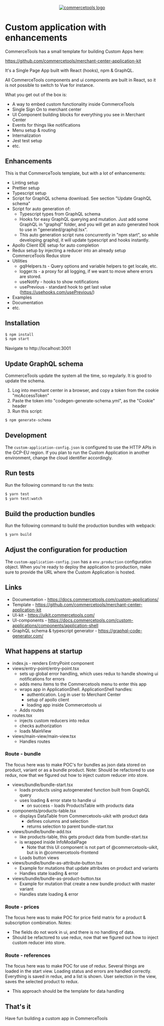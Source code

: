 <p align="center">
  <a href="https://commercetools.com/">
    <img alt="commercetools logo" src="https://unpkg.com/@commercetools-frontend/assets/logos/commercetools_primary-logo_horizontal_RGB.png">
  </a>
</p>

# Custom application with enhancements

CommerceTools has a small template for building Custom Apps here:

https://github.com/commercetools/merchant-center-application-kit

It's a Single Page App built with React (hooks), npm & GraphQL.

All CommerceTools components and ui components are built in React, so it is not possible to switch to Vue for instance.

What you get out of the box is: 
- A way to embed custom functionality inside CommerceTools
- Single Sign On to merchant center
- UI Component building blocks for everything you see in Merchant Center
- Events for things like notifications
- Menu setup & routing
- Internalization
- Jest test setup
- etc.

## Enhancements
This is that CommerceTools template, but with a lot of enhancements:
- Linting setup
- Prettier setup
- Typescript setup
- Script for GraphQL schema download. See section "Update GraphQL schema"
- Script for auto generation of:
  - Typescript types from GraphQL schema
  - Hooks for easy GraphQL querying and mutation. Just add some GraphQL in "graphql" folder, and you will get an auto generated hook to use in "generated/graphql.tsx".
  - This auto generation script runs concurrently in "npm start", so while developing graphql, it will update typescript and hooks instantly.
- Apollo Client IDE setup for auto completion
- Redux setup by injecting a reducer into an already setup CommerceTools Redux store
- Utilities
  - gqlHelpers.ts - Query options and variable helpers to get locale, etc.
  - logger.ts - a proxy for all logging, if we want to move where errors are stored.
  - useNotify - hooks to show notifications
  - usePrevious - standard hook to get last value (https://usehooks.com/usePrevious/) 
- Examples
- Documentation
- etc.

## Installation

```bash
$ npm install
$ npm start
```

Navigate to http://localhost:3001

## Update GraphQL schema

CommerceTools update the system all the time, so regularly. It is good to update the schema.

1. Log into merchant center in a browser, and copy a token from the cookie "mcAccessToken"
2. Paste the token into "codegen-generate-schema.yml", as the "Cookie" header
3. Run this script:

```bash
$ npm generate-schema
```

## Development

The `custom-application-config.json` is configured to use the HTTP APIs in the GCP-EU region. If you plan to run the Custom Application in another environment, change the cloud identifier accordingly.

## Run tests

Run the following command to run the tests:

```bash
$ yarn test
$ yarn test:watch
```

## Build the production bundles

Run the following command to build the production bundles with webpack:

```bash
$ yarn build
```

## Adjust the configuration for production

The `custom-application-config.json` has a `env.production` configuration object. When you're ready to deploy the application to production, make sure to provide the URL where the Custom Application is hosted.

## Links
- Documentation - https://docs.commercetools.com/custom-applications/
- Template - https://github.com/commercetools/merchant-center-application-kit
- UI-kit - https://uikit.commercetools.com/
- UI-components - https://docs.commercetools.com/custom-applications/components/application-shell
- GraphQL schema & typescript generator - https://graphql-code-generator.com/

## What happens at startup
- index.js - renders EntryPoint component
- views/entry-point/entry-point.tsx
  - sets up global error handling, which uses redux to handle showing ui notifications for errors
  - adds menu items to the Commercetools menu to enter this app
  - wraps app in ApplicationShell. ApplicationShell handles:
    - authentication. Log in user to Merchant Center
    - setup of apollo client
    - loading app inside Commercetools ui
  - Adds routes
- routes.tsx
  - injects custom reducers into redux
  - checks authorization
  - loads MainView
- views/main-view/main-view.tsx 
  - Handles routes

### Route - bundle

The focus here was to make POC's for bundles as json data stored on product, variant or as a bundle product.
Note: Should be refactored to use redux, now that we figured out how to inject custom reducer into store.

- views/bundle/bundle-start.tsx
  - loads products using autogenerated function built from GraphQL query
  - uses loading & error state to handle ui
    - on success - loads ProductsTable with products data
- components/products-table.tsx
  - displays DataTable from Commercetools-uikit with product data
    - defines columns and selection
    - returns selection to parent bundle-start.tsx
- views/bundle/bundle-add.tsx
  - like products-table, this gets product data from bundle-start.tsx
  - is wrapped inside InfoModalPage
    - Note that this UI component is not part of @commercetools-uikit, but is in @commercetools-frontend
  - Loads button views
- views/bundle/bundle-as-attribute-button.tsx
  - Example for mutations that update attributes on product and variants
  - Handles state loading & error
- views/bundle/bundle-as-product-button.tsx
  - Example for mutation that create a new bundle product with master variant
  - Handles state loading & error

### Route - prices

The focus here was to make POC for price field matrix for a product & subscription combination.
Notes:
- The fields do not work in ui, and there is no handling of data.
- Should be refactored to use redux, now that we figured out how to inject custom reducer into store.

### Route - references

The focus here was to make POC for use of redux.
Several things are loaded in the start view. 
Loading status and errors are handled correctly.
Everything is saved in redux, and a list is shown.
User selection in the view, saves the selected product to redux.
- This approach should be the template for data handling


## That's it

Have fun building a custom app in CommerceTools
